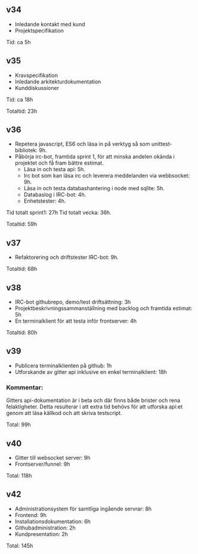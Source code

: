 ## v34

* Inledande kontakt med kund
* Projektspecifikation

Tid: ca 5h

## v35

* Kravspecifikation
* Inledande arkitekturdokumentation
* Kunddiskussioner

Tid: ca 18h

Totaltid: 23h

## v36

* Repetera javascript, ES6 och läsa in på verktyg så som unittest-bibliotek: 9h.
* Påbörja irc-bot, framtida sprint 1, för att minska andelen okända i projektet och få fram bättre estimat.
  - Läsa in och testa api: 5h.
  - Irc bot som kan läsa irc och leverera meddelanden via webbsocket: 9h.
  - Läsa in och testa databashantering i node med sqlite: 5h.
  - Databaslog i IRC-bot: 4h.
  - Enhetstester: 4h.

Tid totalt sprint1: 27h
Tid totalt vecka: 36h.

Totaltid: 59h

## v37

* Refaktorering och driftstester IRC-bot: 9h.

Totaltid: 68h

## v38

* IRC-bot githubrepo, demo/test driftsättning: 3h
* Projektbeskrivningssammanställning med backlog och framtida estimat: 5h
* En terminalklient för att testa inför frontserver: 4h

Totaltid: 80h

## v39

* Publicera terminalklienten på github: 1h
* Utforskande av gitter api inklusive en enkel terminalklient: 18h

### Kommentar:

Gitters api-dokumentation är i beta och där finns både brister och rena felaktigheter. Detta resulterar i att extra tid behövs för att utforska api:et genom att läsa källkod och att skriva testscript.

Total: 99h

## v40

* Gitter till websocket server: 9h
* Frontserver/funnel: 9h

Total: 118h

## v42

* Administrationsystem för samtliga ingående servrar: 8h
* Frontend: 9h
* Installationsdokumentation: 6h
* Githubadministration: 2h
* Kundpresentation: 2h

Total: 145h
